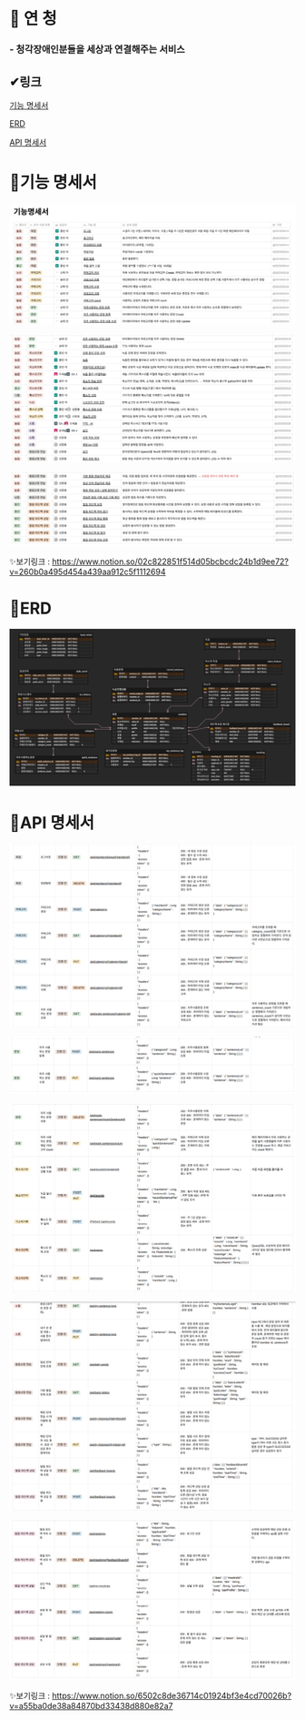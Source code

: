 # 👖 연 청

### - 청각장애인분들을 세상과 연결해주는 서비스



## ✔링크

[기능 명세서](#기능-명세서)

[ERD](#erd)

[API 명세서](#api-명세서)



# 📃기능 명세서

![](./assets/funcspec.png)

![](./assets/funcspec2.png)

![](./assets/funcspec3.png)

 ✨보기링크 : https://www.notion.so/02c822851f514d05bcbcdc24b1d9ee72?v=260b0a495d454a439aa912c5f1112694

# 📁ERD

![](./assets/erd.png)

# 📄API 명세서

![](./assets/apidocument2.png)

![](./assets/apidocument3.png)

![](./assets/apidocument4.png)

![](./assets/apidocument5.png)

![](./assets/apidocument6.png)

✨보기링크 : https://www.notion.so/6502c8de36714c01924bf3e4cd70026b?v=a55ba0de38a84870bd33438d880e82a7
